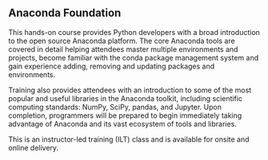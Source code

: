 ## Anaconda Foundation

This hands-on course provides Python developers with a broad introduction to the open source Anaconda platform. The core Anaconda tools are covered in detail helping attendees master multiple environments and projects, become familiar with the conda package management system and gain experience adding, removing and updating packages and environments.

Training also provides attendees with an introduction to some of the most popular and useful libraries in the Anaconda toolkit, including scientific computing standards: NumPy, SciPy, pandas, and Jupyter. Upon completion, programmers will be prepared to begin immediately taking advantage of Anaconda and its vast ecosystem of tools and libraries.

This is an instructor-led training (ILT) class and is available for onsite and online delivery.
